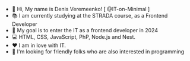 - 👋 Hi, My name is Denis Veremeenko! [ @IT-on-Minimal ]
- 📚 I am currently studying at the STRADA course, as a Frontend Developer
- 🎯 My goal is to enter the IT as a frontend developer in 2024
- 💻 HTML, CSS, JavaScript, PhP, Node.js and Nest.
- ❤️ I am in love with IT.
- 💞️ I'm looking for friendly folks who are also interested in programming

<!---
IT-on-Minimal/IT-on-Minimal is a ✨ special ✨ repository because its `README.md` (this file) appears on your GitHub profile.
You can click the Preview link to take a look at your changes.
--->
